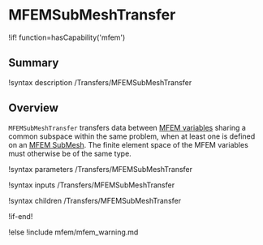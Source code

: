 # MFEMSubMeshTransfer

!if! function=hasCapability('mfem')

## Summary

!syntax description /Transfers/MFEMSubMeshTransfer

## Overview

`MFEMSubMeshTransfer` transfers data between [MFEM variables](MFEMVariable.md) sharing a common
subspace within the same problem, when at least one is defined on an
[MFEM SubMesh](MFEMSubMeshBase.md). The finite element space
of the MFEM variables must otherwise be of the same type.

!syntax parameters /Transfers/MFEMSubMeshTransfer

!syntax inputs /Transfers/MFEMSubMeshTransfer

!syntax children /Transfers/MFEMSubMeshTransfer

!if-end!

!else
!include mfem/mfem_warning.md
